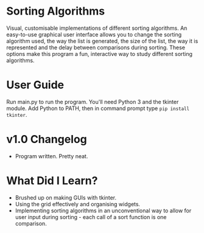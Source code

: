 # Sorting Algorithms
Visual, customisable implementations of different sorting algorithms. An easy-to-use graphical user interface allows you to change the sorting algorithm used, the way the list is generated, the size of the list, the way it is represented and the delay between comparisons during sorting. These options make this program a fun, interactive way to study different sorting algorithms.

# User Guide
Run main.py to run the program. You'll need Python 3 and the tkinter module. Add Python to PATH, then in command prompt type `pip install tkinter`.

# v1.0 Changelog
 - Program written. Pretty neat.

# What Did I Learn?
 - Brushed up on making GUIs with tkinter.
 - Using the grid effectively and organising widgets.
 - Implementing sorting algorithms in an unconventional way to allow for user input during sorting - each call of a sort function is one comparison.
